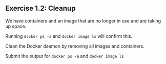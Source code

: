 ## Exercise 1.2: Cleanup

We have containers and an image that are no longer in use and are taking up space.

Running `docker ps -a` and `docker image ls` will confirm this.

Clean the Docker daemon by removing all images and containers.

Submit the output for `docker ps -a` and `docker image ls`
